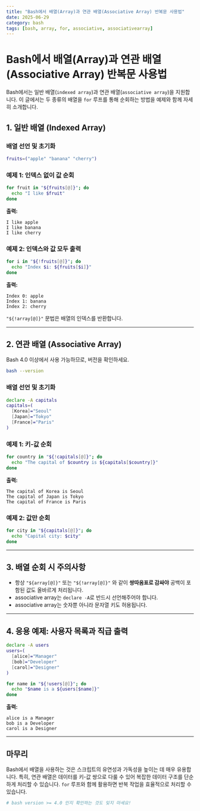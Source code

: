 ```yaml
---
title: "Bash에서 배열(Array)과 연관 배열(Associative Array) 반복문 사용법"
date: 2025-06-29
category: bash
tags: [bash, array, for, associative, associativearray]
---
```


# Bash에서 배열(Array)과 연관 배열(Associative Array) 반복문 사용법

Bash에서는 일반 배열(`indexed array`)과 연관 배열(`associative array`)을 지원합니다. 이 글에서는 두 종류의 배열을 `for` 루프를 통해 순회하는 방법을 예제와 함께 자세히 소개합니다.

## 1. 일반 배열 (Indexed Array)

### 배열 선언 및 초기화

```bash
fruits=("apple" "banana" "cherry")
```

### 예제 1: 인덱스 없이 값 순회

```bash
for fruit in "${fruits[@]}"; do
  echo "I like $fruit"
done
```

**출력:**

```
I like apple  
I like banana  
I like cherry
```

### 예제 2: 인덱스와 값 모두 출력

```bash
for i in "${!fruits[@]}"; do
  echo "Index $i: ${fruits[$i]}"
done
```

**출력:**

```
Index 0: apple  
Index 1: banana  
Index 2: cherry
```

`"${!array[@]}"` 문법은 배열의 인덱스를 반환합니다.

---

## 2. 연관 배열 (Associative Array)

Bash 4.0 이상에서 사용 가능하므로, 버전을 확인하세요.

```bash
bash --version
```

### 배열 선언 및 초기화

```bash
declare -A capitals
capitals=(
  [Korea]="Seoul"
  [Japan]="Tokyo"
  [France]="Paris"
)
```

### 예제 1: 키-값 순회

```bash
for country in "${!capitals[@]}"; do
  echo "The capital of $country is ${capitals[$country]}"
done
```

**출력:**

```
The capital of Korea is Seoul  
The capital of Japan is Tokyo  
The capital of France is Paris
```

### 예제 2: 값만 순회

```bash
for city in "${capitals[@]}"; do
  echo "Capital city: $city"
done
```

---

## 3. 배열 순회 시 주의사항

- 항상 `"${array[@]}"` 또는 `"${!array[@]}"` 와 같이 **쌍따옴표로 감싸야** 공백이 포함된 값도 올바르게 처리됩니다.
- associative array는 `declare -A`로 반드시 선언해주어야 합니다.
- associative array는 숫자뿐 아니라 문자열 키도 허용됩니다.

---

## 4. 응용 예제: 사용자 목록과 직급 출력

```bash
declare -A users
users=(
  [alice]="Manager"
  [bob]="Developer"
  [carol]="Designer"
)

for name in "${!users[@]}"; do
  echo "$name is a ${users[$name]}"
done
```

**출력:**

```
alice is a Manager  
bob is a Developer  
carol is a Designer
```

---

## 마무리

Bash에서 배열을 사용하는 것은 스크립트의 유연성과 가독성을 높이는 데 매우 유용합니다. 특히, 연관 배열은 데이터를 키-값 쌍으로 다룰 수 있어 복잡한 데이터 구조를 단순하게 처리할 수 있습니다. `for` 루프와 함께 활용하면 반복 작업을 효율적으로 처리할 수 있습니다.

```bash
# bash version >= 4.0 인지 확인하는 것도 잊지 마세요!
```
